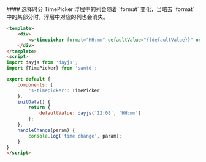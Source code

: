 <codebox>
#### 选择时分
TimePicker 浮层中的列会随着 `format` 变化，当略去 `format` 中的某部分时，浮层中对应的列也会消失。

```html
<template>
    <div>
        <s-timepicker format="HH:mm" defaultValue="{{defaultValue}}" on-change="handleChange"/>
    </div>
</template>
<script>
import dayjs from 'dayjs';
import {TimePicker} from 'santd';

export default {
    components: {
        's-timepicker': TimePicker
    },
    initData() {
        return {
            defaultValue: dayjs('12:08', 'HH:mm')
        };
    },
    handleChange(param) {
        console.log('time change', param);
    }
}
</script>
```
</codebox>
